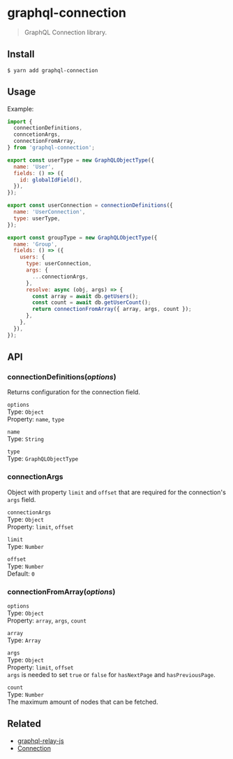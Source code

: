 # graphql-connection
> GraphQL Connection library.

## Install

```
$ yarn add graphql-connection
```
## Usage

Example:
```js
import {
  connectionDefinitions,
  conncetionArgs,
  connectionFromArray,
} from 'graphql-connection';

export const userType = new GraphQLObjectType({
  name: 'User',
  fields: () => ({
    id: globalIdField(),
  }),
});

export const userConnection = connectionDefinitions({
  name: 'UserConnection',
  type: userType,
});

export const groupType = new GraphQLObjectType({
  name: 'Group',
  fields: () => ({
    users: {
      type: userConnection,
      args: {
        ...connectionArgs,
      },
      resolve: async (obj, args) => {
        const array = await db.getUsers();
        const count = await db.getUserCount();
        return connectionFromArray({ array, args, count });
      },
    },
  }),
});
```

## API

### connectionDefinitions(_options_)

Returns configuration for the connection field.

`options`  
Type: `Object`  
Property: `name`, `type`

`name`  
Type: `String`

`type`  
Type: `GraphQLObjectType`

### connectionArgs

Object with property `limit` and `offset` that are required for the connection's `args` field.

`connectionArgs`  
Type: `Object`  
Property: `limit`, `offset`

`limit`  
Type: `Number`

`offset`  
Type: `Number`  
Default: `0`

### connectionFromArray(_options_)

`options`  
Type: `Object`  
Property: `array`, `args`, `count`

`array`  
Type: `Array`

`args`  
Type: `Object`  
Property: `limit`, `offset`  
`args` is needed to set `true` or `false` for `hasNextPage` and `hasPreviousPage`.

`count`  
Type: `Number`  
The maximum amount of nodes that can be fetched.

## Related

- [graphql-relay-js](https://github.com/graphql/graphql-relay-js)
- [Connection](https://facebook.github.io/relay/docs/en/graphql-connections.html)
